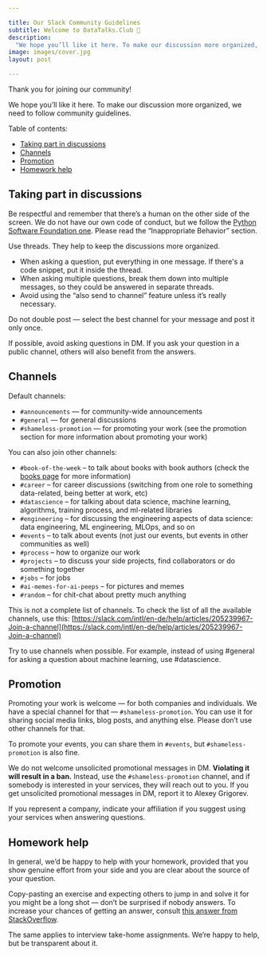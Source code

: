 ```yaml
---

title: Our Slack Community Guidelines
subtitle: Welcome to DataTalks.Club 🤗
description:
  "We hope you’ll like it here. To make our discussion more organized, we need to follow community guidelines."
image: images/cover.jpg
layout: post

---
```


Thank you for joining our community!

We hope you’ll like it here. To make our discussion more organized, we need to follow community guidelines.

Table of contents:

* [Taking part in discussions](#taking-part-in-discussions)
* [Channels](#channels)
* [Promotion](#promotion)
* [Homework help](#homework-help)

## Taking part in discussions

Be respectful and remember that there’s a human on the other side of the screen. We do not have our own code of conduct,
but we follow the [Python Software Foundation one](https://www.python.org/psf/conduct/). Please read
the “Inappropriate Behavior” section.

Use threads. They help to keep the discussions more organized.

* When asking a question, put everything in one message. If there's a code snippet, put it inside the thread.  
* When asking multiple questions, break them down into multiple messages, so they could be answered in separate threads.
* Avoid using the “also send to channel” feature unless it’s really necessary.

Do not double post — select the best channel for your message and post it only once.

If possible, avoid asking questions in DM. If you ask your question in a public channel,
others will also benefit from the answers.


## Channels

Default channels:

* `#announcements` — for community-wide announcements
* `#general` — for general discussions
* `#shameless-promotion` — for promoting your work (see the promotion section for more information about promoting your work)

You can also join other channels:

*   `#book-of-the-week` – to talk about books with book authors (check the [books page](https://datatalks.club/books.html) for more information)
*   `#career` – for career discussions (switching from one role to something data-related, being better at work, etc)
*   `#datascience` – for talking about data science, machine learning, algorithms, training process, and ml-related libraries
*   `#engineering` – for discussing the engineering aspects of data science: data engineering, ML engineering, MLOps, and so on
*   `#events` – to talk about events (not just our events, but events in other communities as well)
*   `#process` – how to organize our work
*   `#projects` – to discuss your side projects, find collaborators or do something together
*   `#jobs` – for jobs
*   `#ai-memes-for-ai-peeps` – for pictures and memes
*   `#random` – for chit-chat about pretty much anything

This is not a complete list of channels. To check the list of all the available channels, use this: [https://slack.com/intl/en-de/help/articles/205239967-Join-a-channel](https://slack.com/intl/en-de/help/articles/205239967-Join-a-channel) 

Try to use channels when possible. For example, instead of using #general for asking a question about machine learning, use #datascience.


## Promotion

Promoting your work is welcome — for both companies and individuals. We have a special channel
for that — `#shameless-promotion`. You can use it for sharing social media links, blog posts,
and anything else. Please don’t use other channels for that.

To promote your events, you can share them in `#events`, but `#shameless-promotion` is also fine.

We do not welcome unsolicited promotional messages in DM. **Violating it will result in a ban.**
Instead, use the `#shameless-promotion` channel, and if somebody is interested in your services,
they will reach out to you. If you get unsolicited promotional messages in DM, report it to Alexey Grigorev.

If you represent a company, indicate your affiliation if you suggest using your services when
answering questions.


## Homework help

In general, we’d be happy to help with your homework, provided that you show genuine effort from
your side and you are clear about the source of your question.

Copy-pasting an exercise and expecting others to jump in and solve it for you might be
a long shot — don’t be surprised if nobody answers. To increase your chances of getting an answer,
consult [this answer from StackOverflow](https://meta.stackoverflow.com/questions/334822/how-do-i-ask-and-answer-homework-questions).

The same applies to interview take-home assignments. We’re happy to help, but be transparent about it.
